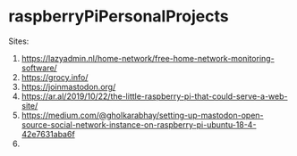 # raspberryPiPersonalProjects
Sites:
1) https://lazyadmin.nl/home-network/free-home-network-monitoring-software/
2) https://grocy.info/
3) https://joinmastodon.org/
4) https://ar.al/2019/10/22/the-little-raspberry-pi-that-could-serve-a-web-site/
5) https://medium.com/@gholkarabhay/setting-up-mastodon-open-source-social-network-instance-on-raspberry-pi-ubuntu-18-4-42e7631aba6f
6) 
